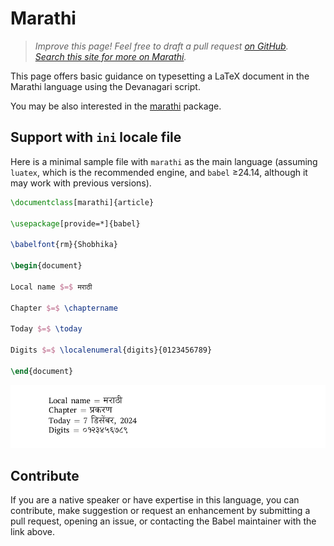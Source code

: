 # Marathi

<blockquote>
  <p><em>Improve this page! Feel free to draft a pull request <a href="https://github.com/latex3/babel/tree/docs/docs">on GitHub</a>.<br>
  <a href="https://www.google.com/search?q=site%3Alatex3.github.io%2Fbabel+Marathi">Search this site for more on Marathi</a>.</em></p>
</blockquote>

This page offers basic guidance on typesetting a LaTeX document in the
Marathi language using the Devanagari script.

You may be also interested in the
[marathi](https://ctan.org/pkg/marathi) package.

## Support with `ini` locale file

Here is a minimal sample file with `marathi` as the main language
(assuming `luatex`, which is the recommended engine, and `babel` ≥24.14,
although it may work with previous versions).

```tex
\documentclass[marathi]{article}

\usepackage[provide=*]{babel}

\babelfont{rm}{Shobhika}

\begin{document}

Local name $=$ मराठी

Chapter $=$ \chaptername

Today $=$ \today

Digits $=$ \localenumeral{digits}{0123456789}

\end{document}
```

![](../media/locale-marathi.png)

## Contribute

If you are a native speaker or have expertise in this language, you can
contribute, make suggestion or request an enhancement by submitting a
pull request, opening an issue, or contacting the Babel maintainer with
the link above.
